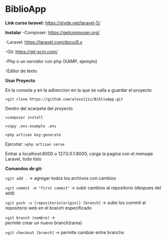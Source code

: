 # BiblioApp

**Link curso laravel:**
https://styde.net/laravel-5/


**Instalar**
-Composer: https://getcomposer.org/

-Laravel: https://laravel.com/docs/6.x

-Git: https://git-scm.com/

-Php o un servidor con php (XAMP, ejemplo)

-Editor de texto


**Usar Proyecto**

En la consola y en la adireccion en la que se valla a guardar el proyecto

`>git clone https://github.com/alexo111z/BiblioApp.git`

Dentro del acarpeta del proyecto
```
>composer install

>copy .env.example .env

>php artisan key:generate
```

Ejecutar: 
`>php artisan serve`

Entrar a localhost:8000 o 127.0.0.1:8000, carga la pagina con el mensaje Laravel, todo listo

**Comandos de git:**

`>git add .` ->
agregar todos los archivos con cambios

`>git commit -m "first commit"` ->
subir cambios al repositorio (despues del add)

`>git push -u [repositorio(origin)] [branch]` ->
sube los commit al repositorio web en el branch especificado

`>git branch (nombre)` ->  
permite crear un nuevo branch(rama)

`>git checkout [branch]` -> 
permite cambiar entre branchs
